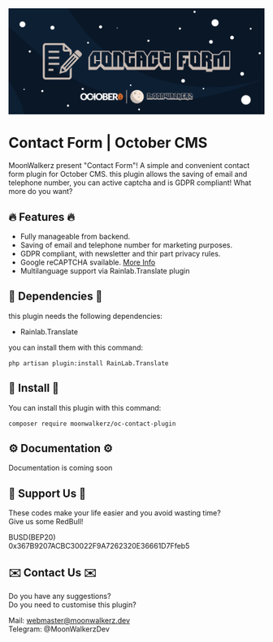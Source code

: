 <p align="center"> <img style="max-width: 100%; margin: 2rem auto; display: block;" src="cover_github.jpg"></p>

# Contact Form | October CMS

MoonWalkerz present "Contact Form"! A simple and convenient contact form  plugin for October CMS.
this plugin allows the saving of email and telephone number, you can active captcha and is GDPR compliant!
What more do you want?

## 🔥 Features 🔥

- Fully manageable from backend.
- Saving of email and telephone number for marketing purposes.
- GDPR compliant, with newsletter and thir part privacy rules.
- Google reCAPTCHA svailable. [More Info](https://www.google.com/recaptcha/about/)
- Multilanguage support via Rainlab.Translate plugin

## 💊 Dependencies 💊

this plugin needs the following dependencies:
- Rainlab.Translate

you can install them with this command:
```
php artisan plugin:install RainLab.Translate
```

## 🚀 Install 🚀
You can install this plugin with this command:

```
composer require moonwalkerz/oc-contact-plugin
```

## ⚙️ Documentation ⚙️

Documentation is coming soon

## 🤑 Support Us 🤑

These codes make your life easier and you avoid wasting time?\
Give us some RedBull!

BUSD(BEP20)\
0x367B9207ACBC30022F9A7262320E36661D7Ffeb5

## ✉️ Contact Us ✉️ 

Do you have any suggestions?\
Do you need to customise this plugin?

Mail: webmaster@moonwalkerz.dev\
Telegram: @MoonWalkerzDev

